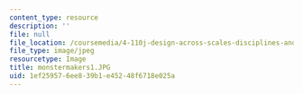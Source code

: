 ```yaml
---
content_type: resource
description: ''
file: null
file_location: /coursemedia/4-110j-design-across-scales-disciplines-and-problem-contexts-spring-2013/1ef259576ee839b1e45248f6718e025a_monstermakers1.JPG
file_type: image/jpeg
resourcetype: Image
title: monstermakers1.JPG
uid: 1ef25957-6ee8-39b1-e452-48f6718e025a
---
```

